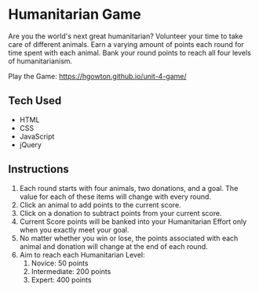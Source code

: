 # Humanitarian Game
Are you the world's next great humanitarian?  Volunteer your time to take care of different animals.  Earn a varying amount of points each round for time spent with each animal.  Bank your round points to reach all four levels of humanitarianism.

Play the Game: https://hgowton.github.io/unit-4-game/

## Tech Used
* HTML
* CSS
* JavaScript
* jQuery

## Instructions
1. Each round starts with four animals, two donations, and a goal.  The value for each of these items will change with every round.
1. Click an animal to add points to the current score.
1. Click on a donation to subtract points from your current score.
1. Current Score points will be banked into your Humanitarian Effort only when you exactly meet your goal.
1. No matter whether you win or lose, the points associated with each animal and donation will change at the end of each round.
1. Aim to reach each Humanitarian Level:
   1. Novice: 50 points
   1. Intermediate: 200 points
   1. Expert: 400 points
